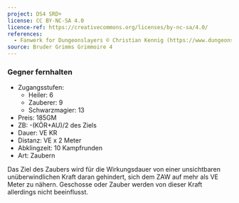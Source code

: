 ```yaml
---
project: DS4 SRD+
license: CC BY-NC-SA 4.0
licence-ref: https://creativecommons.org/licenses/by-nc-sa/4.0/
references: 
  - Fanwerk for Dungeonslayers © Christian Kennig (https://www.dungeonslayers.net/)
source: Bruder Grimms Grimmoire 4
---
```


### Gegner fernhalten

- Zugangsstufen:
  - Heiler: 6
  - Zauberer: 9
  - Schwarzmagier: 13
- Preis: 185GM
- ZB: -(KÖR+AU)/2 des Ziels
- Dauer: VE KR
- Distanz: VE x 2 Meter
- Abklingzeit: 10 Kampfrunden
- Art: Zaubern

Das Ziel des Zaubers wird für die Wirkungsdauer von einer unsichtbaren unüberwindlichen Kraft daran gehindert, sich dem ZAW auf mehr als VE Meter zu nähern. Geschosse oder Zauber werden von dieser Kraft allerdings nicht beeinflusst.

